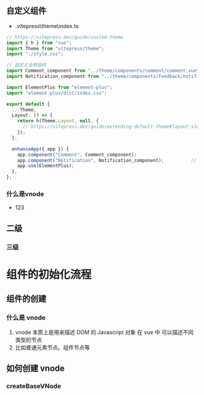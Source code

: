 ## 自定义组件

- .vitepress\theme\index.ts

```ts
// https://vitepress.dev/guide/custom-theme
import { h } from "vue";
import Theme from "vitepress/theme";
import "./style.css";

// 自定义全局组件
import Comment_component from "../theme/components/comment/comment.vue";
import Notification_component from "../theme/components/Feedback/notification.vue";     // 全局组件

import ElementPlus from "element-plus";
import "element-plus/dist/index.css";

export default {
  ...Theme,
  Layout: () => {
    return h(Theme.Layout, null, {
      // https://vitepress.dev/guide/extending-default-theme#layout-slots
    });
  },

  enhanceApp({ app }) {
    app.component("Comment", Comment_component);
    app.component("Notification", Notification_component);          // 挂在自定义组件
    app.use(ElementPlus);
  },
};
```


### 什么是vnode

- 123


## 二级



### 三级 

# 组件的初始化流程

## 组件的创建

### 什么是 vnode

1. vnode 本质上是用来描述 DOM 的 Javascript 对象 在 vue 中 可以描述不同类型的节点
2. 比如普通元素节点。组件节点等

## 如何创建 vnode

### createBaseVNode
